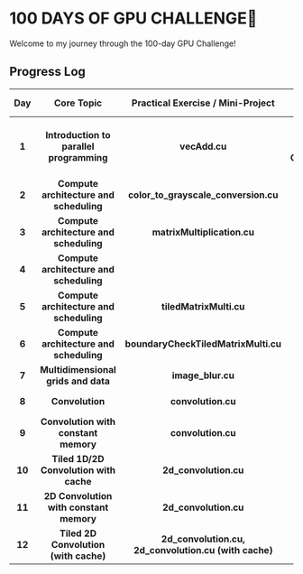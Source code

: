 # 100 DAYS OF GPU CHALLENGE🚀

Welcome to my journey through the 100-day GPU Challenge! 

## Progress Log

| **Day** | **Core Topic**                                   | **Practical Exercise / Mini-Project**                       |  **Resource Suggestions**                                                      |
|:-------:|:------------------------------------------------:|:-----------------------------------------------------------:|:------------------------------------------------------------------------------:|
|  **1**  | **Introduction to parallel programming**         | **vecAdd.cu**                                               | **PMPP Book: Chapter 1**; **Wing J. Computational Thinking**                   |
|  **2**  | **Compute architecture and scheduling**          | **color_to_grayscale_conversion.cu**                        | **PMPP Book: Chapter 4**                                                       |
|  **3**  | **Compute architecture and scheduling**          | **matrixMultiplication.cu**                                 | **PMPP Book: Chapter 4 Exercise**                                              |
|  **4**  | **Compute architecture and scheduling**          |                                                             | **PMPP Book: Chapter 5**                                                       |
|  **5**  | **Compute architecture and scheduling**          | **tiledMatrixMulti.cu**                                     | **PMPP Book: Chapter 5**                                                       |
|  **6**  | **Compute architecture and scheduling**          | **boundaryCheckTiledMatrixMulti.cu**                        | **PMPP Book: Chapter 5**                                                       |
|  **7**  | **Multidimensional grids and data**              | **image_blur.cu**                                           | **PMPP Book: Chapter 3**                                                       |
|  **8**  | **Convolution**                                  | **convolution.cu**                                          | **PMPP Book: Chapter 7**                                                       |
|  **9**  | **Convolution with constant memory**             | **convolution.cu**                                          | **PMPP Book: Chapter 7**                                                       |
|  **10** | **Tiled 1D/2D Convolution with cache**           | **2d_convolution.cu**                                       | **PMPP Book: Chapter 7**                                                       |
|  **11** | **2D Convolution with constant memory**          | **2d_convolution.cu**                                       | **PMPP Book: Chapter 7**                                                       |
|  **12** | **Tiled 2D Convolution (with cache)**            | **2d_convolution.cu, 2d_convolution.cu (with cache)**       | **PMPP Book: Chapter 7**                                                       |

